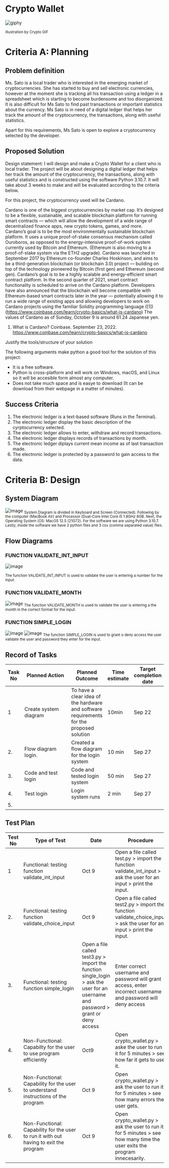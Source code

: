 # Crypto Wallet

![giphy](https://user-images.githubusercontent.com/111761417/194739829-e8c96274-ca8d-41d0-94b4-1601a1ad986e.gif)

<sub>Illustration by Crypto GIF</sub>

# Criteria A: Planning

## Problem definition

Ms. Sato is a local trader who is interested in the emerging market of cryptocurrencies. She has started to buy and sell electronic currencies, however at the moment she is tracking all his transaction using a ledger in a spreadsheet which is starting to become burdensome and too disorganized. It is also difficult for Ms Sato to find past transactions or important statistics about the currency. Ms Sato is in need of a digital ledger that helps her track the amount of the cryptocurrency, the transactions, along with useful statistics. 

Apart for this requirements, Ms Sato is open to explore a cryptocurrency selected by the developer.

## Proposed Solution

Design statement:
I will design and make a Crypto Wallet for a client who is local trader. The project will be about designing a digital ledger that helps her track the amount of the cryptocurrency, the transactions, along with useful statistics and is constructed using the software Python 3.10.7. It will take about 3 weeks to make and will be evaluated according to the criteria below.

For this project, the cryptocurrency used will be Cardano.

Cardano is one of the biggest cryptocurrencies by market cap. It’s designed to be a flexible, sustainable, and scalable blockchain platform for running smart contracts — which will allow the development of a wide range of decentralized finance apps, new crypto tokens, games, and more. Cardano’s goal is to be the most environmentally sustainable blockchain platform. It uses a unique proof-of-stake consensus mechanism called Ouroboros, as opposed to the energy-intensive proof-of-work system currently used by Bitcoin and Ethereum. (Ethereum is also moving to a proof-of-stake system via the ETH2 upgrade). Cardano was launched in September 2017 by Ethereum co-founder Charles Hoskinson, and aims to be a third-generation blockchain (or blockchain 3.0) project — building on top of the technology pioneered by Bitcoin (first gen) and Ethereum (second gen). Cardano’s goal is to be a highly scalable and energy-efficient smart contract platform. In the second quarter of 2021, smart contract functionality is scheduled to arrive on the Cardano platform. Developers have also announced that the blockchain will become compatible with Ethereum-based smart contracts later in the year — potentially allowing it to run a wide range of existing apps and allowing developers to work on Cardano projects using the familiar Solidity programming language ([1])(https://www.coinbase.com/learn/crypto-basics/what-is-cardano)
The values of Cardano as of Sunday, October 9 is around 61.24 Japanese yen.

1. What is Cardano? Coinbase. September 23, 2022. https://www.coinbase.com/learn/crypto-basics/what-is-cardano

Justify the tools/structure of your solution

The following arguments make python a good tool for the solution of this project:
- It is a free software.
- Python is cross-platform and will work on Windows, macOS, and Linux so it will be accesible form almost any computer.
- Does not take much space and is easye to download (It can be download from their webpage in a matter of minutes).

## Success Criteria
1. The electronic ledger is a text-based software (Runs in the Terminal).
2. The electronic ledger display the basic description of the cyrptocurrency selected.
3. The electronic ledger allows to enter, withdraw and record transactions.
4. The electronic ledger displays records of transactions by month.
5. The electronic ledger diplays current mean income as of last transaction made.
6. The electronic ledger is protected by a password to gain access to the data.

# Criteria B: Design

## System Diagram

![image](https://user-images.githubusercontent.com/111761417/194739407-aeb7a1a7-aad3-451c-a7a5-07efc3689de7.png)
<sub>System Diagram is divided in Keyboard and Screen (Connected). Following by the computer (MacBook Air) and Processor (Dual-Core Intel Core i5 1.8GHz 8GB. Next, the Operating System (OS: MacOS 12.5 (21G72). For the software we are using Python 3.10.7. Lastly, inside the software we have 2 python files and 3 csv (comma separated value) files.
  
## Flow Diagrams

### FUNCTION VALIDATE_INT_INPUT

![image](https://user-images.githubusercontent.com/111761417/194739562-326b85ad-57e6-4a8c-a67b-834aaf3a60ec.png)
  
<sub>The function VALIDATE_INT_INPUT is used to validate the user is entering a number for the input.

### FUNCTION VALIDATE_MONTH

![image](https://user-images.githubusercontent.com/111761417/194739540-9d33d699-437c-4f3f-9f73-c0e3462654bf.png)
<sub>The function VALIDATE_MONTH is used to validate the user is entering a the month in the correct format for the input.

### FUNCTION SIMPLE_LOGIN
  
![image](https://user-images.githubusercontent.com/111761417/194739593-194266e3-b51f-4d49-a832-80487fe5e613.png)
![image](https://user-images.githubusercontent.com/111761417/194739615-a0a8327e-3976-43a0-8a1d-4cf479d42670.png)
<sub>The function SIMPLE_LOGIN is used to grant o deny access the user validate the user and password they enter for the input.

## Record of Tasks
| Task No | Planned Action                                                | Planned Outcome                                                                                                 | Time estimate | Target completion date | Criterion |
|---------|---------------------------------------------------------------|-----------------------------------------------------------------------------------------------------------------|---------------|------------------------|-----------|
| 1       | Create system diagram                                         | To have a clear idea of the hardware and software requirements for the proposed solution  | 10min         | Sep 22                 | B         |
| 2.      | Flow diagram login.  |   Created a flow diagram for the login system | 10 min | Sep 27 | B
| 3.      | Code and test login  | Code and tested login system | 50 min | Sep 27 | C
| 4.      | Test login　　　　　　| Login system runs             | 2 min  | Sep 27 | D
|5.       |

 ## Test Plan
  | Test No | Type of Test                                                |  Date                                                                                               | Procedure | Expected Outcome |  |
|---------|---------------------------------------------------------------|-----------------------------------------------------------------------------------------------------------------|---------------|------------------------|-----------|
| 1       | Functional: testing function validate_int_input                                         | Oct 9  | Open a file called test.py > import the function validate_int_input > ask the user for an input > print the input.         | It will print the input, which will be a number.                 |          |
| 2.      | Functional: testing function validate_choice_input  |   Oct 9 | Open a file called test2.py > import the function validate_choice_input > ask the user for an input > print the input. | It will print the input, which will be a letter. | 
| 3.      | Functional: testing function simple_login  | Open a file called test3.py > import the function single_login > ask the user for an username and password > grant or deny access | Enter correct username and password will grant access, enter incorrect username and password will deny access| Oct 9 | 
| 4.      | Non-Functional: Capabilty for the user to use program efficiently　　　　　　| Oct9             | Open crypto_wallet.py > aske the user to run it for 5 minutes > see how far it gets to use it.  | The user will use at least 5 out of options  | 
|5.       | Non-Functional: Capability for the user to understand instructions of the program | Oct 9 | Open crypto_wallet.py > ask the user to run it for 5 minutes > see how many errors the user gets. | The user will get less than 3 errors.
|6.       | Non-Functional: Capability for the user to run it with out having to exit the program | Oct 9 | Open crypto_wallet.py > ask the user to run it for 5 minutes > see how many time the user exits the program innecesarily. | The user will exit innecesarily no more than one time.

